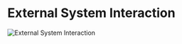 # External System Interaction

![External System Interaction](../../images/workflow-externalsystem.PNG)